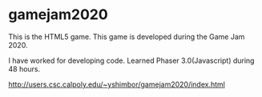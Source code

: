 # gamejam2020

This is the HTML5 game. This game is developed during the Game Jam 2020. 

I have worked for developing code. Learned Phaser 3.0(Javascript) during 48 hours.

http://users.csc.calpoly.edu/~yshimbor/gamejam2020/index.html
